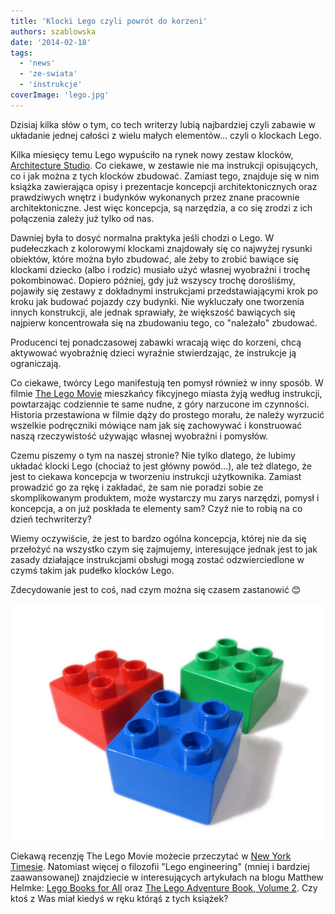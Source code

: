 ```yaml
---
title: 'Klocki Lego czyli powrót do korzeni'
authors: szablowska
date: '2014-02-18'
tags:
  - 'news'
  - 'ze-swiata'
  - 'instrukcje'
coverImage: 'lego.jpg'
---
```


Dzisiaj kilka słów o tym, co tech writerzy lubią najbardziej czyli zabawie w
układanie jednej całości z wielu małych elementów... czyli o klockach Lego.

<!--truncate-->

Kilka miesięcy temu Lego wypuściło na rynek nowy zestaw klocków,
[Architecture Studio](http://shop.lego.com/en-US/Studio-21050#shopxlink 'Lego Architecture Studio').
Co ciekawe, w zestawie nie ma instrukcji opisujących, co i jak można z tych
klocków zbudować. Zamiast tego, znajduje się w nim książka zawierająca opisy i
prezentacje koncepcji architektonicznych oraz prawdziwych wnętrz i budynków
wykonanych przez znane pracownie architektoniczne. Jest więc koncepcja, są
narzędzia, a co się zrodzi z ich połączenia zależy już tylko od nas.

Dawniej była to dosyć normalna praktyka jeśli chodzi o Lego. W pudełeczkach z
kolorowymi klockami znajdowały się co najwyżej rysunki obiektów, które można
było zbudować, ale żeby to zrobić bawiące się klockami dziecko (albo i rodzic)
musiało użyć własnej wyobraźni i trochę pokombinować. Dopiero później, gdy już
wszyscy trochę dorośliśmy, pojawiły się zestawy z dokładnymi instrukcjami
przedstawiającymi krok po kroku jak budować pojazdy czy budynki. Nie wykluczały
one tworzenia innych konstrukcji, ale jednak sprawiały, że większość bawiących
się najpierw koncentrowała się na zbudowaniu tego, co "należało" zbudować.

Producenci tej ponadczasowej zabawki wracają więc do korzeni, chcą aktywować
wyobraźnię dzieci wyraźnie stwierdzając, że instrukcje ją ograniczają.

Co ciekawe, twórcy Lego manifestują ten pomysł również w inny sposób. W filmie
[The Lego Movie](http://www.thelegomovie.com/ 'The Lego Movie') mieszkańcy
fikcyjnego miasta żyją według instrukcji, powtarzając codziennie te same nudne,
z góry narzucone im czynności. Historia przestawiona w filmie dąży do prostego
morału, że należy wyrzucić wszelkie podręczniki mówiące nam jak się zachowywać i
konstruować naszą rzeczywistość używając własnej wyobraźni i pomysłów.

Czemu piszemy o tym na naszej stronie? Nie tylko dlatego, że lubimy układać
klocki Lego (chociaż to jest główny powód...), ale też dlatego, że jest to
ciekawa koncepcja w tworzeniu instrukcji użytkownika. Zamiast prowadzić go za
rękę i zakładać, że sam nie poradzi sobie ze skomplikowanym produktem, może
wystarczy mu zarys narzędzi, pomysł i koncepcja, a on już poskłada te elementy
sam? Czyż nie to robią na co dzień techwriterzy?

Wiemy oczywiście, że jest to bardzo ogólna koncepcja, której nie da się
przełożyć na wszystko czym się zajmujemy, interesujące jednak jest to jak zasady
działające instrukcjami obsługi mogą zostać odzwierciedlone w czymś takim jak
pudełko klocków Lego.

Zdecydowanie jest to coś, nad czym można się czasem zastanowić 😊

[![lego2](images/lego2-1024x768.jpg)](http://techwriter.pl/wp-content/uploads/2014/02/lego2.jpg)

Ciekawą recenzję The Lego Movie możecie przeczytać w
[New York Timesie](http://www.nytimes.com/2014/02/07/movies/the-lego-movie-toys-with-thinking-outside-the-manual.html?smid=tw-share&_r=1 'The Lego Movie - New York Times').
Natomiast więcej o filozofii "Lego engineering" (mniej i bardziej zaawansowanej)
znajdziecie w interesujących artykułach na blogu Matthew Helmke:
[Lego Books for All](http://matthewhelmke.net/2012/12/lego-books-for-all/ 'Lego Books for All')
oraz
[The Lego Adventure Book, Volume 2](http://matthewhelmke.net/2013/12/the-lego-adventure-book-volume-2/ 'The Lego Adventure Book, Volume 2').
Czy ktoś z Was miał kiedyś w ręku którąś z tych książek?
